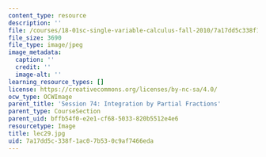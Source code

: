 ```yaml
---
content_type: resource
description: ''
file: /courses/18-01sc-single-variable-calculus-fall-2010/7a17dd5c338f1ac07b530c9af7466eda_lec29.jpg
file_size: 3690
file_type: image/jpeg
image_metadata:
  caption: ''
  credit: ''
  image-alt: ''
learning_resource_types: []
license: https://creativecommons.org/licenses/by-nc-sa/4.0/
ocw_type: OCWImage
parent_title: 'Session 74: Integration by Partial Fractions'
parent_type: CourseSection
parent_uid: bffb54f0-e2e1-cf68-5033-820b5512e4e6
resourcetype: Image
title: lec29.jpg
uid: 7a17dd5c-338f-1ac0-7b53-0c9af7466eda
---
```

